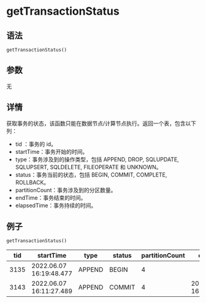# getTransactionStatus

## 语法

`getTransactionStatus()`

## 参数

无

## 详情

获取事务的状态，该函数只能在数据节点/计算节点执行。返回一个表，包含以下列：

* tid ：事务的 id。
* startTime：事务开始的时间。
* type：事务涉及到的操作类型，包括 APPEND, DROP, SQLUPDATE, SQLUPSERT, SQLDELETE, FILEOPERATE
  和 UNKNOWN。
* status：事务当前的状态，包括 BEGIN, COMMIT, COMPLETE, ROLLBACK。
* partitionCount：事务涉及到的分区数量。
* endTime：事务结束的时间。
* elapsedTime：事务持续的时间。

## 例子

```
getTransactionStatus()
```

| tid | startTime | type | status | partitionCount | endTime | elapsedTime |
| --- | --- | --- | --- | --- | --- | --- |
| 3135 | 2022.06.07 16:19:48.477 | APPEND | BEGIN | 4 |  | 584 |
| 3143 | 2022.06.07 16:11:27.489 | APPEND | COMMIT | 4 | 2022.06.07 16:11:33.100 | 484 |

